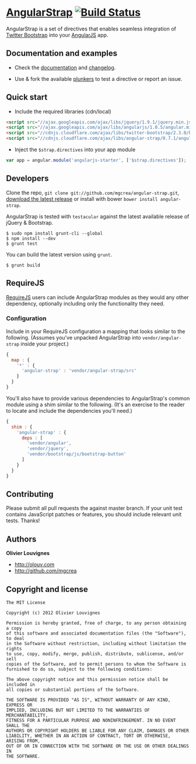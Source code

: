 # [AngularStrap](http://mgcrea.github.com/angular-strap) [![Build Status](https://secure.travis-ci.org/mgcrea/angular-strap.png?branch=master)](http://travis-ci.org/#!/mgcrea/angular-strap)

AngularStrap is a set of directives that enables seamless integration of [Twitter Bootstrap](https://twitter.github.com/bootstrap) into your [AngularJS](https://github.com/angular/angular.js) app.



## Documentation and examples

+ Check the [documentation](http://mgcrea.github.com/angular-strap) and [changelog](https://github.com/mgcrea/angular-strap/wiki/Changelog).

+ Use & fork the available [plunkers](https://github.com/mgcrea/angular-strap/wiki/Plunkers) to test a directive or report an issue.



## Quick start

+ Include the required libraries (cdn/local)

>
``` html
<script src="//ajax.googleapis.com/ajax/libs/jquery/1.9.1/jquery.min.js"></script>
<script src="//ajax.googleapis.com/ajax/libs/angularjs/1.0.5/angular.min.js"></script>
<script src="//cdnjs.cloudflare.com/ajax/libs/twitter-bootstrap/2.3.0/bootstrap.min.js"></script>
<script src="//cdnjs.cloudflare.com/ajax/libs/angular-strap/0.7.1/angular-strap.min.js"></script>
```

+ Inject the `$strap.directives` into your app module

>
``` javascript
var app = angular.module('angularjs-starter', ['$strap.directives']);
```


## Developers

Clone the repo, `git clone git://github.com/mgcrea/angular-strap.git`, [download the latest release](https://github.com/mgcrea/angular-strap/zipball/master) or install with bower `bower install angular-strap`.

AngularStrap is tested with `testacular` against the latest available release of jQuery & Bootstrap.

>
	$ sudo npm install grunt-cli --global
	$ npm install --dev
	$ grunt test

You can build the latest version using `grunt`.

>
	$ grunt build

## RequireJS

[RequireJS](http://requirejs.org/) users can include AngularStrap modules as they would any other dependency, optionally including only the functionality they need.

### Configuration

Include in your RequireJS configuration a mapping that looks similar to the following. (Assumes you've unpacked AngularStrap into `vendor/angular-strap` inside your project.)

```javascript
{
  map : {
    '*' : {
      'angular-strap' : 'vendor/angular-strap/src'
    }
  }
}
```

You'll also have to provide various dependencies to AngularStrap's common module using a shim similar to the following. (It's an exercise to the reader to locate and include the dependencies you'll need.)

```javascript
{
  shim : {
    'angular-strap' : {
      deps : [
        'vendor/angular',
        'vendor/jquery',
        'vendor/bootstrap/js/bootstrap-button'
      ]
    }
  }
}
```

## Contributing

Please submit all pull requests the against master branch. If your unit test contains JavaScript patches or features, you should include relevant unit tests. Thanks!



## Authors

**Olivier Louvignes**

+ http://olouv.com
+ http://github.com/mgcrea



## Copyright and license

	The MIT License

	Copyright (c) 2012 Olivier Louvignes

	Permission is hereby granted, free of charge, to any person obtaining a copy
	of this software and associated documentation files (the "Software"), to deal
	in the Software without restriction, including without limitation the rights
	to use, copy, modify, merge, publish, distribute, sublicense, and/or sell
	copies of the Software, and to permit persons to whom the Software is
	furnished to do so, subject to the following conditions:

	The above copyright notice and this permission notice shall be included in
	all copies or substantial portions of the Software.

	THE SOFTWARE IS PROVIDED "AS IS", WITHOUT WARRANTY OF ANY KIND, EXPRESS OR
	IMPLIED, INCLUDING BUT NOT LIMITED TO THE WARRANTIES OF MERCHANTABILITY,
	FITNESS FOR A PARTICULAR PURPOSE AND NONINFRINGEMENT. IN NO EVENT SHALL THE
	AUTHORS OR COPYRIGHT HOLDERS BE LIABLE FOR ANY CLAIM, DAMAGES OR OTHER
	LIABILITY, WHETHER IN AN ACTION OF CONTRACT, TORT OR OTHERWISE, ARISING FROM,
	OUT OF OR IN CONNECTION WITH THE SOFTWARE OR THE USE OR OTHER DEALINGS IN
	THE SOFTWARE.
